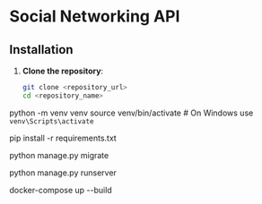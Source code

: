# Social Networking API

## Installation

1. **Clone the repository**:
   ```bash
   git clone <repository_url>
   cd <repository_name>

python -m venv venv
source venv/bin/activate  # On Windows use `venv\Scripts\activate`

pip install -r requirements.txt

python manage.py migrate

python manage.py runserver

docker-compose up --build
